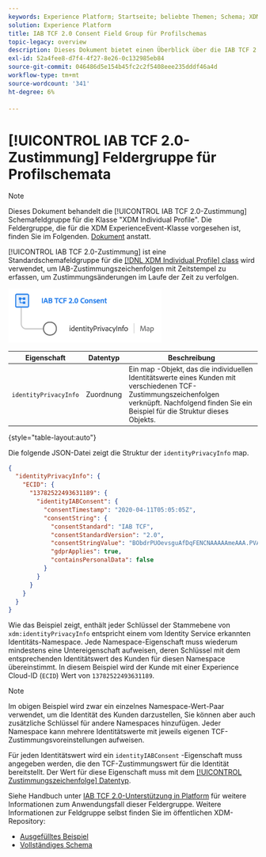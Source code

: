 ```yaml
---
keywords: Experience Platform; Startseite; beliebte Themen; Schema; XDM; individuelles Profil; Felder; Schemas; Schemas; Schemadesign; Feldergruppe; Feldergruppe; iab; tcf; Einverständnis
solution: Experience Platform
title: IAB TCF 2.0 Consent Field Group für Profilschemas
topic-legacy: overview
description: Dieses Dokument bietet einen Überblick über die IAB TCF 2.0-Feldergruppe für das Einwilligungsschema für die Klasse "XDM Individual Profile".
exl-id: 52a4fee8-d7f4-4f27-8e26-0c132985eb84
source-git-commit: 046486d5e154b45fc2c2f5408eee235dddf46a4d
workflow-type: tm+mt
source-wordcount: '341'
ht-degree: 6%

---
```


# [!UICONTROL IAB TCF 2.0-Zustimmung] Feldergruppe für Profilschemata

>[!NOTE]
>
>Dieses Dokument behandelt die [!UICONTROL IAB TCF 2.0-Zustimmung] Schemafeldgruppe für die Klasse &quot;XDM Individual Profile&quot;. Die Feldergruppe, die für die XDM ExperienceEvent-Klasse vorgesehen ist, finden Sie im Folgenden. [Dokument](../event/iab.md) anstatt.

[!UICONTROL IAB TCF 2.0-Zustimmung] ist eine Standardschemafeldgruppe für die [[!DNL XDM Individual Profile] class](../../classes/individual-profile.md) wird verwendet, um IAB-Zustimmungszeichenfolgen mit Zeitstempel zu erfassen, um Zustimmungsänderungen im Laufe der Zeit zu verfolgen.

![](../../images/field-groups/iab-profile.png)

| Eigenschaft | Datentyp | Beschreibung |
| --- | --- | --- |
| `identityPrivacyInfo` | Zuordnung | Ein map -Objekt, das die individuellen Identitätswerte eines Kunden mit verschiedenen TCF-Zustimmungszeichenfolgen verknüpft. Nachfolgend finden Sie ein Beispiel für die Struktur dieses Objekts. |

{style=&quot;table-layout:auto&quot;}

Die folgende JSON-Datei zeigt die Struktur der `identityPrivacyInfo` map.

```json
{
  "identityPrivacyInfo": {
    "ECID": {
      "13782522493631189": {
        "identityIABConsent": {
          "consentTimestamp": "2020-04-11T05:05:05Z",
          "consentString": {
            "consentStandard": "IAB TCF",
            "consentStandardVersion": "2.0",
            "consentStringValue": "BObdrPUOevsguAfDqFENCNAAAAAmeAAA.PVAfDObdrA.DqFENCAmeAENCDA",
            "gdprApplies": true,
            "containsPersonalData": false
          }
        }
      }
    }
  }
}
```

Wie das Beispiel zeigt, enthält jeder Schlüssel der Stammebene von `xdm:identityPrivacyInfo` entspricht einem vom Identity Service erkannten Identitäts-Namespace. Jede Namespace-Eigenschaft muss wiederum mindestens eine Untereigenschaft aufweisen, deren Schlüssel mit dem entsprechenden Identitätswert des Kunden für diesen Namespace übereinstimmt. In diesem Beispiel wird der Kunde mit einer Experience Cloud-ID (`ECID`) Wert von `13782522493631189`.

>[!NOTE]
>
>Im obigen Beispiel wird zwar ein einzelnes Namespace-Wert-Paar verwendet, um die Identität des Kunden darzustellen, Sie können aber auch zusätzliche Schlüssel für andere Namespaces hinzufügen. Jeder Namespace kann mehrere Identitätswerte mit jeweils eigenen TCF-Zustimmungsvoreinstellungen aufweisen.

Für jeden Identitätswert wird ein `identityIABConsent` -Eigenschaft muss angegeben werden, die den TCF-Zustimmungswert für die Identität bereitstellt. Der Wert für diese Eigenschaft muss mit dem [[!UICONTROL Zustimmungszeichenfolge] Datentyp](../../data-types/consent-string.md).

Siehe Handbuch unter [IAB TCF 2.0-Unterstützung in Platform](../../../landing/governance-privacy-security/consent/iab/overview.md) für weitere Informationen zum Anwendungsfall dieser Feldergruppe. Weitere Informationen zur Feldgruppe selbst finden Sie im öffentlichen XDM-Repository:

* [Ausgefülltes Beispiel](https://github.com/adobe/xdm/blob/master/components/fieldgroups/profile/profile-privacy.example.1.json)
* [Vollständiges Schema](https://github.com/adobe/xdm/blob/master/components/fieldgroups/profile/profile-privacy.schema.json)
